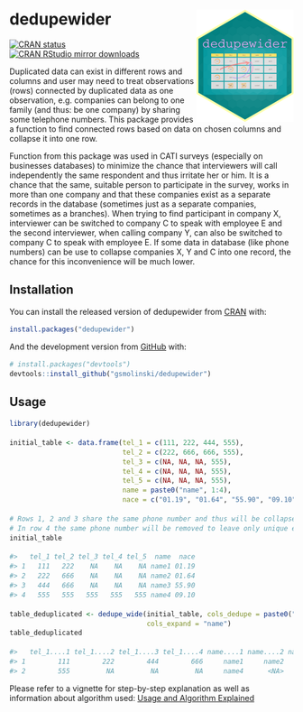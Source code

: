 
<!-- README.md is generated from README.Rmd. Please edit that file -->

# dedupewider <img src='man/figures/logo.png' align="right" height="199" />

<!-- badges: start -->

[![CRAN
status](https://www.r-pkg.org/badges/version/dedupewider)](https://CRAN.R-project.org/package=dedupewider)
[![CRAN RStudio mirror
downloads](https://cranlogs.r-pkg.org/badges/grand-total/dedupewider?color=blue)](https://r-pkg.org/pkg/dedupewider)
<!-- badges: end -->

Duplicated data can exist in different rows and columns and user may
need to treat observations (rows) connected by duplicated data as one
observation, e.g. companies can belong to one family (and thus: be one
company) by sharing some telephone numbers. This package provides a
function to find connected rows based on data on chosen columns and
collapse it into one row.

Function from this package was used in CATI surveys (especially on
businesses databases) to minimize the chance that interviewers will call
independently the same respondent and thus irritate her or him. It is a
chance that the same, suitable person to participate in the survey,
works in more than one company and that these companies exist as a
separate records in the database (sometimes just as a separate
companies, sometimes as a branches). When trying to find participant in
company X, interviewer can be switched to company C to speak with
employee E and the second interviewer, when calling company Y, can also
be switched to company C to speak with employee E. If some data in
database (like phone numbers) can be use to collapse companies X, Y and
C into one record, the chance for this inconvenience will be much lower.

## Installation

You can install the released version of dedupewider from
[CRAN](https://CRAN.R-project.org) with:

``` r
install.packages("dedupewider")
```

And the development version from [GitHub](https://github.com/) with:

``` r
# install.packages("devtools")
devtools::install_github("gsmolinski/dedupewider")
```

## Usage

``` r
library(dedupewider)

initial_table <- data.frame(tel_1 = c(111, 222, 444, 555),
                            tel_2 = c(222, 666, 666, 555),
                            tel_3 = c(NA, NA, NA, 555),
                            tel_4 = c(NA, NA, NA, 555),
                            tel_5 = c(NA, NA, NA, 555),
                            name = paste0("name", 1:4),
                            nace = c("01.19", "01.64", "55.90", "09.10"))

# Rows 1, 2 and 3 share the same phone number and thus will be collapsed into one row
# In row 4 the same phone number will be removed to leave only unique entry (555)
initial_table

#>   tel_1 tel_2 tel_3 tel_4 tel_5  name  nace
#> 1   111   222    NA    NA    NA name1 01.19
#> 2   222   666    NA    NA    NA name2 01.64
#> 3   444   666    NA    NA    NA name3 55.90
#> 4   555   555   555   555   555 name4 09.10

table_deduplicated <- dedupe_wide(initial_table, cols_dedupe = paste0("tel_", 1:5),
                                  cols_expand = "name")
table_deduplicated

#>   tel_1....1 tel_1....2 tel_1....3 tel_1....4 name....1 name....2 name....3  nace
#> 1        111        222        444        666     name1     name2     name3 01.19
#> 2        555         NA         NA         NA     name4      <NA>      <NA> 09.10
```

Please refer to a vignette for step-by-step explanation as well as
information about algorithm used: [Usage and Algorithm
Explained](https://CRAN.R-project.org/package=dedupewider/vignettes/usage-and-algorithm-explained.html)
